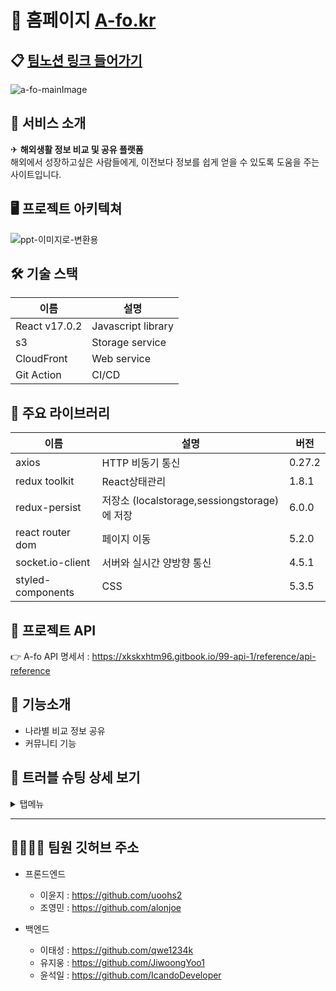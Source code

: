 # 📝 홈페이지  [A-fo.kr](https://a-fo.kr)
## 📋 [팀노션 링크 들어가기](https://www.notion.so/40fa62a06e8e444280f9c84ff5ea274d)
![a-fo-mainImage](https://user-images.githubusercontent.com/96129738/171001558-4c3a09b6-a265-4aff-9c3a-f6c5eba57071.png)


## 🔎 서비스 소개
✈ **해외생활 정보 비교 및 공유 플랫폼**<br>
해외에서 성장하고싶은 사람들에게, 이전보다 정보를 쉽게 얻을 수 있도록 도움을 주는 사이트입니다.


## 🖥 프로젝트 아키텍쳐
![ppt-이미지로-변환용](https://user-images.githubusercontent.com/96129738/171004010-e03d4a6b-dda6-41c6-b0e3-5f18c12d149f.svg)


## 🛠 기술 스택
| 이름          | 설명               | 
| ------------- | -------------------|
| React v17.0.2 | Javascript library |
| s3            | Storage service    |
| CloudFront    | Web service        |  
| Git Action    | CI/CD              |


## 📕 주요 라이브러리

| 이름    | 설명                       | 버전   |
| ------------- | -------------------------- | ------ |
| axios         | HTTP 비동기 통신 | 0.27.2 |
|redux toolkit     | React상태관리                      |1.8.1 |
|  redux-persist      | 저장소 (localstorage,sessiongstorage)에 저장                | 6.0.0  |
|react router dom      | 페이지 이동                      |5.2.0 |
| socket.io-client          | 서버와 실시간 양방향 통신      |4.5.1  |
| styled-components  | CSS                 |5.3.5  |

## 🎄 프로젝트 API
👉 A-fo API 명세서 : https://xkskxhtm96.gitbook.io/99-api-1/reference/api-reference


## 🌠 기능소개

- 나라별 비교 정보 공유
- 커뮤니티 기능


## 🔑 트러블 슈팅 상세 보기


<details markdown="1">
<summary>탭메뉴</summary>

<!--summary 아래 빈칸 공백 두고 내용을 적는공간-->
## 

### 목적 및 초기상황

<aside>
💡 많은 데이터가 담겨있는 페이지에서, 원하는 정보가 아래쪽에 있을 때 계속 스크롤을 하지 않고 탭메뉴에서 원하는 정보가 있는 항목을 클릭하여 이동할 수 있도록 하였습니다. 

</aside>

### 문제상황

<aside>
💡 탭메뉴에서 원하는 카데고리 클릭시 해당위치로 스크롤이 되어야 하는데, 데이터가 계속해서 바뀌다보니 위치값으로 해결하지 못하는 상황이 발생했습니다.

</aside>

### 해결책


💡 해결방안 2가지
 <aside>
 1. 박스높이를 고정시키고 데이터의 길이가 해당 높이를 벗어나면 그 안에서 스크롤 가능하게 구현하여, 박스의 위치값을 구하고 해당위치로 이동
  </aside>
    <aside>
   2. Ref를 사용하여 해당요소로 이동
   </aside>
   <aside>
  위치값으로 이동시, 토글이 닫혀있을 경우와 열려있을 경우 모두 생각해야 하기 때문에 useRef, forwardRef, map함수를 이용하여 ref배열의 각 요소에 해당하는 위치로 이동하도록 구현했습니다.
 </aside>
  


### 고찰

<aside>
  💡 컴포넌트의 분리로 forwardRef를 사용해야하는 구조였습니다. forwardRef의 사용법을 알아보고 적용하는 과정에서 에러를 겪었습니다. 에러를 해결하고 적용을 완료하였고, 앞으로 forwardRef를 사용함에 있어서는 잘 적용할 수 있겠다는 자신감을 얻을 수 있었습니다.     

</aside>
</details>

---
## 👨‍👩‍👧‍👧 팀원 깃허브 주소

- 프론드엔드
  - 이윤지 : https://github.com/uoohs2
  - 조영민 : https://github.com/alonjoe
  
- 백엔드
  - 이태성 : https://github.com/qwe1234k
  - 유지웅 : https://github.com/JiwoongYoo1
  - 윤석일 : https://github.com/IcandoDeveloper
